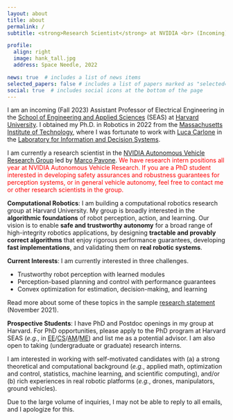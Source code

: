 ```yaml
---
layout: about
title: about
permalink: /
subtitle: <strong>Research Scientist</strong> at NVIDIA <br> (Incoming) <strong>Assistant Professor</strong> at Harvard SEAS <br>  Robotics, Vision, Optimization, Learning

profile:
  align: right
  image: hank_tall.jpg
  address: Space Needle, 2022

news: true  # includes a list of news items
selected_papers: false # includes a list of papers marked as "selected={true}"
social: true  # includes social icons at the bottom of the page
---
```


I am an incoming (Fall 2023) Assistant Professor of Electrical Engineering in the [School of Engineering and Applied Sciences](https://www.seas.harvard.edu/) (SEAS) at [Harvard University](https://www.harvard.edu/). I obtained my Ph.D. in Robotics in 2022 from the [Massachusetts Institute of Technology](https://mit.edu/), where I was fortunate to work with [Luca Carlone](https://lucacarlone.mit.edu/) in the [Laboratory for Information and Decision Systems](https://lids.mit.edu/). 

I am currently a research scientist in the [NVIDIA Autonomous Vehicle Research Group](https://nvr-avg.github.io/) led by [Marco Pavone](https://web.stanford.edu/~pavone/). 
<span style="color:red">We have research intern positions all year at NVIDIA Autonomous Vehicle Research. If you are a PhD student interested in developing safety assurances and robustness guarantees for perception systems, or in general vehicle autonomy, feel free to contact me or other research scientists in the group.</span>

**Computational Robotics**: I am building a computational robotics research group at Harvard University. My group is broadly interested in the **algorithmic foundations** of robot perception, action, and learning. Our vision is to enable **safe and trustworthy autonomy** for a broad range of high-integrity robotics applications, by designing **tractable and provably correct algorithms** that enjoy rigorous performance guarantees, developing **fast implementations**, and validating them on **real robotic systems**.

**Current Interests**: I am currently interested in three challenges. 
- Trustworthy robot perception with learned modules
- Perception-based planning and control with performance guarantees
- Convex optimization for estimation, decision-making, and learning 

Read more about some of these topics in the sample [research statement](https://hankyang94.github.io/assets/pdf/Research_Statement_Generic.pdf) (November 2021).

**Prospective Students**: I have PhD and Postdoc openings in my group at Harvard. For PhD opportunities, please apply to the PhD program at Harvard SEAS (*e.g.*, in [EE](https://seas.harvard.edu/electrical-engineering/graduate-programs/how-apply)/[CS](https://seas.harvard.edu/computer-science/graduate-programs/how-apply)/[AM](https://seas.harvard.edu/applied-mathematics/graduate-program/how-apply)/[ME](https://seas.harvard.edu/materials-science-mechanical-engineering/graduate-program/how-apply)) and list me as a potential advisor. I am also open to taking (undergraduate or graduate) research interns. 

I am interested in working with self-motivated candidates with (a) a strong theoretical and computational background (*e.g.*, applied math, optimization and control, statistics, machine learning, and scientific computing), and/or (b) rich experiences in real robotic platforms (*e.g.*, drones, manipulators, ground vehicles).

Due to the large volume of inquiries, I may not be able to reply to all emails, and I apologize for this.

